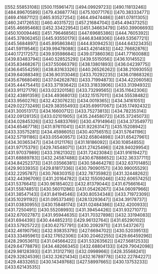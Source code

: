 [[552.55853108]]
[[500.11596147]]
[[494.09929723]]
[[490.11813246]]
[[484.89670589]]
[[479.43687774]]
[[475.10077176]]
[[470.38333477]]
[[469.41687112]]
[[465.93527254]]
[[464.49474486]]
[[461.07811305]]
[[460.24172653]]
[[460.4031572]]
[[457.21684704]]
[[454.49437325]]
[[455.46695468]]
[[452.33422954]]
[[451.34663479]]
[[450.39906693]]
[[450.10009446]]
[[451.79646856]]
[[447.69685386]]
[[444.7605392]]
[[445.37806245]]
[[445.93550179]]
[[446.8348306]]
[[449.53567721]]
[[445.5684897]]
[[445.89586384]]
[[444.83094253]]
[[444.64323435]]
[[441.59119546]]
[[439.99478088]]
[[443.4261483]]
[[442.76682876]]
[[440.17217257]]
[[439.93598684]]
[[439.07386036]]
[[441.77160088]]
[[439.83483794]]
[[440.52852529]]
[[439.5515056]]
[[436.1014552]]
[[435.83468267]]
[[437.55066379]]
[[438.13801893]]
[[436.04239775]]
[[436.64554259]]
[[438.83163326]]
[[440.26526262]]
[[438.21093055]]
[[439.64088349]]
[[436.90313046]]
[[433.70292235]]
[[436.01868326]]
[[435.67668049]]
[[437.04262878]]
[[433.71994873]]
[[434.42206058]]
[[435.44475441]]
[[433.37193642]]
[[433.31833906]]
[[433.31394932]]
[[433.91127179]]
[[433.02320158]]
[[433.73299565]]
[[435.11642306]]
[[432.43891359]]
[[434.49368013]]
[[432.15157011]]
[[434.55538482]]
[[433.9560276]]
[[432.42307623]]
[[434.0019365]]
[[434.34161051]]
[[429.02273249]]
[[429.38355493]]
[[435.69917067]]
[[435.17492432]]
[[431.30051317]]
[[434.16600712]]
[[433.75273813]]
[[434.78235314]]
[[432.09128135]]
[[433.02101905]]
[[435.24458072]]
[[435.37245073]]
[[434.02845326]]
[[432.54833769]]
[[430.47914964]]
[[434.37354977]]
[[434.65467718]]
[[431.97611041]]
[[431.92263147]]
[[435.15208942]]
[[433.33575281]]
[[434.4598605]]
[[430.40756515]]
[[431.57641196]]
[[432.57191186]]
[[433.05540957]]
[[432.65804898]]
[[431.65427961]]
[[434.30365347]]
[[434.0121176]]
[[431.18186092]]
[[430.10854855]]
[[431.97175379]]
[[429.74548071]]
[[431.27425496]]
[[428.94029954]]
[[431.97037989]]
[[433.31621302]]
[[431.72423084]]
[[431.91619427]]
[[431.68889783]]
[[432.24587488]]
[[430.67888652]]
[[432.36337711]]
[[434.84252373]]
[[431.03566381]]
[[430.58464278]]
[[432.63701485]]
[[429.9033935]]
[[429.81817336]]
[[430.79090157]]
[[430.99005529]]
[[432.2295787]]
[[430.76830315]]
[[432.78735982]]
[[431.32448262]]
[[432.44396709]]
[[431.20164782]]
[[432.15509246]]
[[432.60657425]]
[[431.5376641]]
[[430.96185402]]
[[432.81379044]]
[[431.67566164]]
[[431.55874851]]
[[430.56011286]]
[[431.05426267]]
[[434.06097966]]
[[431.38547143]]
[[431.84194546]]
[[430.80534348]]
[[433.71972309]]
[[435.10291192]]
[[431.09537349]]
[[428.13293647]]
[[434.39178737]]
[[431.03830955]]
[[430.15848174]]
[[431.02484386]]
[[432.4200933]]
[[431.7250491]]
[[430.55208993]]
[[431.39454426]]
[[431.93271077]]
[[432.67002787]]
[[431.95944635]]
[[431.70327898]]
[[432.33194083]]
[[431.694439]]
[[430.44485231]]
[[429.96132764]]
[[431.65290102]]
[[433.57925722]]
[[430.62757791]]
[[430.2092971]]
[[431.5437267]]
[[432.46190756]]
[[432.93835379]]
[[427.6694702]]
[[430.52039513]]
[[433.33495961]]
[[432.17652306]]
[[430.20462255]]
[[429.66459296]]
[[428.29053611]]
[[431.04566422]]
[[431.53263562]]
[[427.56812533]]
[[429.64778879]]
[[434.48266345]]
[[432.68804133]]
[[429.79042098]]
[[429.98128393]]
[[431.31312719]]
[[432.0998966]]
[[428.35568241]]
[[429.32824539]]
[[432.32621434]]
[[432.16789778]]
[[432.22784227]]
[[429.4833265]]
[[430.14349768]]
[[427.58997665]]
[[430.13753233]]
[[433.62143535]]